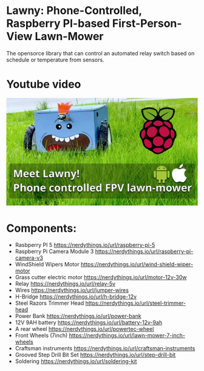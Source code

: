 # Lawny: Phone-Controlled, Raspberry PI-based First-Person-View Lawn-Mower

The opensorce library that can control an automated relay switch based on schedule or temperature from sensors. 

# Youtube video

[![Watch the video](/images/thumbnail.png)](https://www.youtube.com/watch?v=4OQUo0V-8QY)

# Components: 

* Rasbperry PI 5	https://nerdythings.io/url/raspberry-pi-5
* Raspberry Pi Camera Module 3	https://nerdythings.io/url/raspberry-pi-camera-v3
* WindShield Wipers Motor	https://nerdythings.io/url/wind-shield-wiper-motor
* Grass cutter electric motor	https://nerdythings.io/url/motor-12v-30w
* Relay	https://nerdythings.io/url/relay-5v
* Wires	https://nerdythings.io/url/jumper-wires
* H-Bridge	https://nerdythings.io/url/h-bridge-12v
* Steel Razors Trimmer Head	https://nerdythings.io/url/steel-trimmer-head
* Power Bank	https://nerdythings.io/url/power-bank
* 12V 9AH battery	https://nerdythings.io/url/battery-12v-9ah
* A rear wheel	https://nerdythings.io/url/powertec-wheel
* Front Wheels (7inch)	https://nerdythings.io/url/lawn-mower-7-inch-wheels
* Craftsman instruments	https://nerdythings.io/url/craftsman-instruments
* Grooved Step Drill Bit Set	https://nerdythings.io/url/step-drill-bit
* Soldering	https://nerdythings.io/url/soldering-kit

